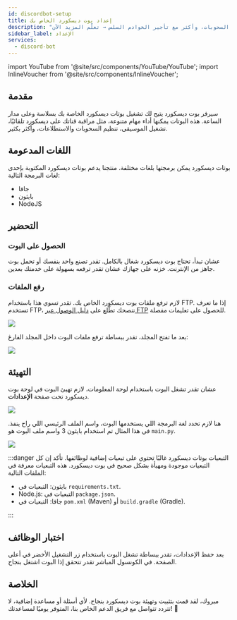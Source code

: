 ```yaml
---
id: discordbot-setup
title: إعداد بوت ديسكورد الخاص بك
description: "اكتشف كيف تدير وتشغل بوتات ديسكورد للمراقبة، الموسيقى، السحوبات، وأكثر مع تأجير الخوادم السلس → تعلّم المزيد الآن"
sidebar_label: الإعداد
services:
  - discord-bot
---
```


import YouTube from '@site/src/components/YouTube/YouTube';
import InlineVoucher from '@site/src/components/InlineVoucher';


## مقدمة

سيرفر بوت ديسكورد يتيح لك تشغيل بوتات ديسكورد الخاصة بك بسلاسة وعلى مدار الساعة. هذه البوتات يمكنها أداء مهام متنوعة، مثل مراقبة قناتك على ديسكورد تلقائيًا، تشغيل الموسيقى، تنظيم السحوبات والاستطلاعات، وأكثر بكثير.

<YouTube videoId="OoKA8UJ_N5A" imageSrc="https://screensaver01.zap-hosting.com/index.php/s/ffjmn3snRrkoeoK/preview" title="كيفية إعداد سيرفر بوت ديسكورد ورفع ملفات البوت!" description="تحس إنك تفهم أفضل لما تشوف الأمور على أرض الواقع؟ إحنا معاك! غص في الفيديو اللي يشرح كل شيء خطوة بخطوة. سواء كنت مستعجل أو تحب تستوعب المعلومات بأكثر طريقة ممتعة!"/>

<InlineVoucher />



## اللغات المدعومة

بوتات ديسكورد يمكن برمجتها بلغات مختلفة. منتجنا يدعم بوتات ديسكورد المكتوبة بإحدى لغات البرمجة التالية:

- جافا
- بايثون
- NodeJS

  
  

## التحضير



### الحصول على البوت

عشان تبدأ، تحتاج بوت ديسكورد شغال بالكامل. تقدر تصنع واحد بنفسك أو تحمل بوت جاهز من الإنترنت. خزنه على جهازك عشان تقدر ترفعه بسهولة على خدمتك بعدين.

### رفع الملفات

لازم ترفع ملفات بوت ديسكورد الخاص بك. تقدر تسوي هذا باستخدام FTP. إذا ما تعرف تستخدم FTP، ننصحك تطّلع على [دليل الوصول عبر FTP](gameserver-ftpaccess.md) للحصول على تعليمات مفصلة.

![](https://screensaver01.zap-hosting.com/index.php/s/x4WPiNS6xQcWQrp/preview)


بعد ما تفتح المجلد، تقدر ببساطة ترفع ملفات البوت داخل المجلد الفارغ:

![](https://screensaver01.zap-hosting.com/index.php/s/t7DDaF684PZkXjn/preview)



## التهيئة

عشان تقدر تشغل البوت باستخدام لوحة المعلومات، لازم تهيئ البوت في لوحة بوت ديسكورد تحت صفحة **الإعدادات**.

![](https://screensaver01.zap-hosting.com/index.php/s/HoPpfJKsTC6ozNy/preview)

هنا لازم تحدد لغة البرمجة اللي يستخدمها البوت، واسم الملف الرئيسي اللي راح ينفذ. في هذا المثال تم استخدام بايثون 3 واسم ملف البوت هو `main.py`.

![](https://screensaver01.zap-hosting.com/index.php/s/ixfz2xKYCepS9Ek/preview)



:::danger التبعيات
بوتات ديسكورد غالبًا تحتوي على تبعيات إضافية لوظائفها. تأكد إن كل التبعيات موجودة ومهيأة بشكل صحيح في بوت ديسكورد. هذه التبعيات معرفة في الملفات التالية:

- بايثون: التبعيات في `requirements.txt`.
- Node.js: التبعيات في `package.json`.
- جافا: التبعيات في `pom.xml` (Maven) أو `build.gradle` (Gradle).

:::



## اختبار الوظائف

بعد حفظ الإعدادات، تقدر ببساطة تشغل البوت باستخدام زر التشغيل الأخضر في أعلى الصفحة. في الكونسول المباشر تقدر تتحقق إذا البوت اشتغل بنجاح.



## الخلاصة

مبروك، لقد قمت بتثبيت وتهيئة بوت ديسكورد بنجاح. لأي أسئلة أو مساعدة إضافية، لا تتردد تتواصل مع فريق الدعم الخاص بنا، المتوفر يوميًا لمساعدتك! 🙂






<InlineVoucher />
